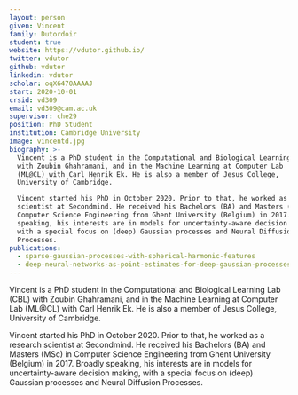 ```yaml
---
layout: person
given: Vincent
family: Dutordoir
student: true
website: https://vdutor.github.io/
twitter: vdutor 
github: vdutor
linkedin: vdutor
scholar: oqX6470AAAAJ
start: 2020-10-01
crsid: vd309
email: vd309@cam.ac.uk
supervisor: che29
position: PhD Student
institution: Cambridge University
image: vincentd.jpg
biography: >-
  Vincent is a PhD student in the Computational and Biological Learning Lab (CBL)
  with Zoubin Ghahramani, and in the Machine Learning at Computer Lab
  (ML@CL) with Carl Henrik Ek. He is also a member of Jesus College,
  University of Cambridge.

  Vincent started his PhD in October 2020. Prior to that, he worked as a research
  scientist at Secondmind. He received his Bachelors (BA) and Masters (MSc) in
  Computer Science Engineering from Ghent University (Belgium) in 2017. Broadly
  speaking, his interests are in models for uncertainty-aware decision making,
  with a special focus on (deep) Gaussian processes and Neural Diffusion
  Processes.
publications:
  - sparse-gaussian-processes-with-spherical-harmonic-features
  - deep-neural-networks-as-point-estimates-for-deep-gaussian-processes
---
```


Vincent is a PhD student in the Computational and Biological Learning Lab (CBL) with Zoubin Ghahramani, and in the Machine Learning at Computer Lab (ML@CL) with Carl Henrik Ek. He is also a member of Jesus College, University of Cambridge.

Vincent started his PhD in October 2020. Prior to that, he worked as a research scientist at Secondmind. He received his Bachelors (BA) and Masters (MSc) in Computer Science Engineering from Ghent University (Belgium) in 2017. Broadly speaking, his interests are in models for uncertainty-aware decision making, with a special focus on (deep) Gaussian processes and Neural Diffusion Processes.
